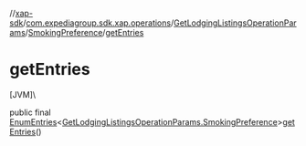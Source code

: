 //[xap-sdk](../../../../index.md)/[com.expediagroup.sdk.xap.operations](../../index.md)/[GetLodgingListingsOperationParams](../index.md)/[SmokingPreference](index.md)/[getEntries](get-entries.md)

# getEntries

[JVM]\

public final [EnumEntries](https://kotlinlang.org/api/latest/jvm/stdlib/kotlin.enums/-enum-entries/index.html)&lt;[GetLodgingListingsOperationParams.SmokingPreference](index.md)&gt;[getEntries](get-entries.md)()
